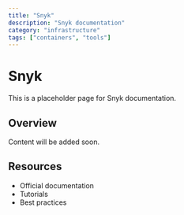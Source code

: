 ```yaml
---
title: "Snyk"
description: "Snyk documentation"
category: "infrastructure"
tags: ["containers", "tools"]
---
```


# Snyk

This is a placeholder page for Snyk documentation.

## Overview

Content will be added soon.

## Resources

- Official documentation
- Tutorials
- Best practices
